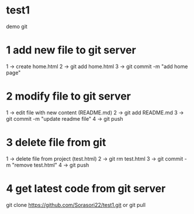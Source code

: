 # test1
demo git

1 add new file to git server
===========================
1 -> create home.html
2 -> git add home.html
3 -> git commit -m "add home page"

2 modify file to git server
===========================
1 -> edit file with new content (README.md)
2 -> git add README.md
3 -> git commit -m "update readme file"
4 -> git push

3 delete file from git
===========================
1 -> delete file from project (test.html)
2 -> git rm test.html
3 -> git commit -m "remove test.html"
4 -> git push

4 get latest code from git server
==================================
git clone https://github.com/Sorasori22/test1.git
or
git pull